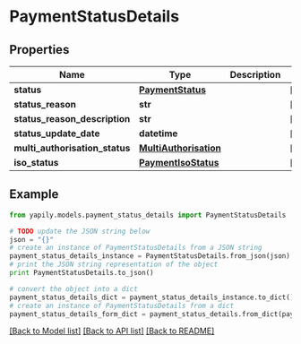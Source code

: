 # PaymentStatusDetails


## Properties

Name | Type | Description | Notes
------------ | ------------- | ------------- | -------------
**status** | [**PaymentStatus**](PaymentStatus.md) |  | [optional] 
**status_reason** | **str** |  | [optional] 
**status_reason_description** | **str** |  | [optional] 
**status_update_date** | **datetime** |  | [optional] 
**multi_authorisation_status** | [**MultiAuthorisation**](MultiAuthorisation.md) |  | [optional] 
**iso_status** | [**PaymentIsoStatus**](PaymentIsoStatus.md) |  | [optional] 

## Example

```python
from yapily.models.payment_status_details import PaymentStatusDetails

# TODO update the JSON string below
json = "{}"
# create an instance of PaymentStatusDetails from a JSON string
payment_status_details_instance = PaymentStatusDetails.from_json(json)
# print the JSON string representation of the object
print PaymentStatusDetails.to_json()

# convert the object into a dict
payment_status_details_dict = payment_status_details_instance.to_dict()
# create an instance of PaymentStatusDetails from a dict
payment_status_details_form_dict = payment_status_details.from_dict(payment_status_details_dict)
```
[[Back to Model list]](../README.md#documentation-for-models) [[Back to API list]](../README.md#documentation-for-api-endpoints) [[Back to README]](../README.md)


